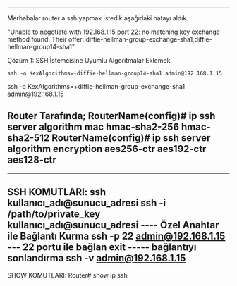 ------------------------------------
Merhabalar router a ssh yapmak istedik aşağıdaki hatayı aldık.

"Unable to negotiate with 192.168.1.15 port 22: no matching key exchange method found. Their offer: diffie-hellman-group-exchange-sha1,diffie-hellman-group14-sha1"

Çözüm 1: SSH İstemcisine Uyumlu Algoritmalar Eklemek

```
ssh -o KexAlgorithms=+diffie-hellman-group14-sha1 admin@192.168.1.15
```
ssh -o KexAlgorithms=+diffie-hellman-group-exchange-sha1 admin@192.168.1.15

Router Tarafında;
RouterName(config)# ip ssh server algorithm mac hmac-sha2-256 hmac-sha2-512
RouterName(config)# ip ssh server algorithm encryption aes256-ctr aes192-ctr aes128-ctr
------------------------------------


------------------------------------
SSH KOMUTLARI:
ssh kullanıcı_adı@sunucu_adresi
ssh -i /path/to/private_key kullanıcı_adı@sunucu_adresi ---- Özel Anahtar ile Bağlantı Kurma
ssh -p 22 admin@192.168.1.15 --- 22 portu ile bağlan
exit ----- bağlantıyı sonlandırma
ssh -v admin@192.168.1.15
------------------------------------


SHOW KOMUTLARI:
Router# show ip ssh

